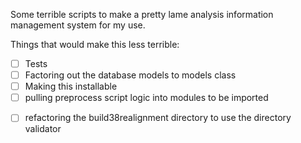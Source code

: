 Some terrible scripts to make a pretty lame analysis information management system for my use.

Things that would make this less terrible:

+ [ ] Tests
+ [ ] Factoring out the database models to models class
+ [ ] Making this installable
+ [ ] pulling preprocess script logic into modules to be imported
* [ ] refactoring the build38realignment directory to use the directory validator
